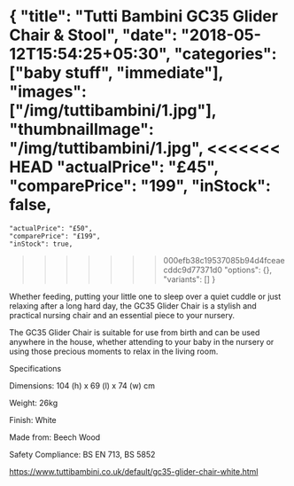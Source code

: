 {
    "title": "Tutti Bambini GC35 Glider Chair & Stool",
    "date": "2018-05-12T15:54:25+05:30",
    "categories": ["baby stuff", "immediate"],
    "images": ["/img/tuttibambini/1.jpg"],
    "thumbnailImage": "/img/tuttibambini/1.jpg",
<<<<<<< HEAD
    "actualPrice": "£45",
    "comparePrice": "199",
    "inStock": false,
=======
    "actualPrice": "£50",
    "comparePrice": "£199",
    "inStock": true,
>>>>>>> 000efb38c19537085b94d4fceaecddc9d77371d0
    "options": {},
    "variants": []
}

Whether feeding, putting your little one to sleep over a quiet cuddle or just relaxing after a long hard day, the GC35 Glider Chair is a stylish and practical nursing chair and an essential piece to your nursery.

The GC35 Glider Chair is suitable for use from birth and can be used anywhere in the house, whether attending to your baby in the nursery or using those precious moments to relax in the living room.

Specifications

Dimensions: 104 (h) x 69 (l) x 74 (w) cm

Weight: 26kg

Finish: White 

Made from: Beech Wood

Safety Compliance: BS EN 713, BS 5852


https://www.tuttibambini.co.uk/default/gc35-glider-chair-white.html